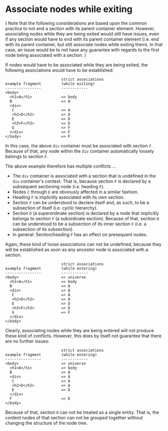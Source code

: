 
<!-- ======================================================================= -->
# Associate nodes while exiting

( Note that the following considerations are based upon the common practice
to not end a section with its parent container element. However, associating
nodes while they are being exited would still have issues, even if any section
would have to end with its parent container element (i.e. end with its parent
container, but still associate nodes while exiting them). In that case, an
issue would be to not have any guarantee with regards to the first node being
associated with a section. )

If nodes would have to be associated while they are being exited,
the following associations would have to be established:

```
                         strict associations
example fragment         (while exiting)
----------------         ------------
<body>
  <h1>A</h1>             => body
  B                      => A
  <div>
   C                     => A
   <h2>D</h2>            => A
   E                     => D
   <h3>F</h3>            => D
   G                     => F
  </div>                 => F
</body>                  => F
```

In this case, the above `div` container must be associated with section `F`.
Because of that, any node within the `div` container automatically loosely
belongs to section `F`.

The above example therefore has multiple conflicts ...

* The `div` container is associated with a section that is undefined
  in the `div` container's context. That is, because section `F` is
  declared by a subsequent sectioning node (i.e. heading `F`).
* Nodes `C` through `E` are obviously affected in a similar fashion.
* Heading `F` is implicitly associated with its own section.
* Section `F` can be understood to declare itself and, as such,
  to be a subsection of itself (i.e. cyclic hierarchy).
* Section `D` (a superordinate section) is declared by a node that
  implicitly belongs to section `F` (a subordinate section). Because
  of that, section `D` can be understood to be a subsection of its
  inner section `F` (i.e. a subsection of its subsection). 
* In general: Section/heading `F` has an effect on presequent nodes.

Again, these kind of loose associations can not be undefined, because they
will be established as soon as any ancestor node is associated with a section.

```
                         strict associations
example fragment         (while entering)
----------------         ------------
<body>                   => universe
  <h1>A</h1>             => body
  B                      => A
  <div>                  => A
   C                     => A
   <h2>D</h2>            => A
   E                     => D
   <h3>F</h3>            => D
   G                     => F
  </div>
</body>
```

Clearly, associating nodes while they are being entered will not produce these
kind of conflicts. However, this does by itself not guarantee that there are
no further issues:

```
                         strict associations
example fragment         (while entering)
----------------         ------------
<body>                   => universe
  <h1>A</h1>             => body
  B                      => A
  <div>                  => A
   C                     => A
   <h2>D</h2>            => A
   E                     => D
  </div>
  F                      => D
</body>
```

Because of that, section `D` can not be treated as a single entity. That is,
the content nodes of that section can not be grouped together without changing
the structure of the node tree.
